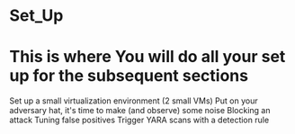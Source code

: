 # Set_Up
# This is where You will do all your set up for the subsequent sections
Set up a small virtualization environment (2 small VMs)
Put on your adversary hat, it's time to make (and observe) some noise
Blocking an attack
Tuning false positives
Trigger YARA scans with a detection rule
